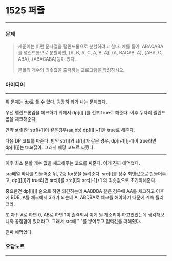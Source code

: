 # 1525 퍼즐
------------
### 문제

>세준이는 어떤 문자열을 팰린드롬으로 분할하려고 한다. 예를 들어, ABACABA를 팰린드롬으로 분할하면, {A, B, A, C, A, B, A}, {A, BACAB, A}, {ABA, C, ABA}, {ABACABA}등이 있다.
>
>분할의 개수의 최솟값을 출력하는 프로그램을 작성하시오.

### 아이디어 
----------
위 문제는 dp로 풀 수 있다.
굉장히 화가 나는 문제였다.

우선 펠린드롬임을 체크하기 위해서 dp[i][i]를 전부 true로 해준다.
이후 두자리 펠린드롬을 체크해준다.

만약 str[i]와 str[i+1]이 같은경우(aa,bb) dp[i][i+1]을 true로 해준다.

다음 DP 코드를 짜준다.
만약 str[i]와 str[j]가 같은 경우, dp[i+1][j-1]이 true라면 dp[i][j]는 true잖아.
그래서 해당 코드르 짜줬다.

---

이후 최소 분할 개수 값을 체크해주는 코드를 짜준다.
이게 진짜 애먹었다.

src배열 하나를 만들어준 뒤, 2중 for문을 돌려준다.
src[i]를 정수 최댓값으로 만들어주고, dp[j][i]가 true라면
src[i]를 src[i]와 src[j-1]+1 의 최솟값으로 초기화해준다.

중요한건 dp[i][j] 순으로 하면 되긴하는데
AABDBA 같은 경우에
AA를 체크하고 이후에 BDB, A를 체크해서 3개가 되는데
A, ABDBA로 체크를 해야하기 때문에 계속 틀리더라.

또 자꾸 A로 하면 0, AB로 하면 1이 출력되서 이게 뭔 개소리야 하고있었는데
생각해보니까 공집합이 있더라고.
그래서 src에 " "를 넣어두고 입력값을 더해줬다.

진짜 애먹었다.


### 오답노트
----------